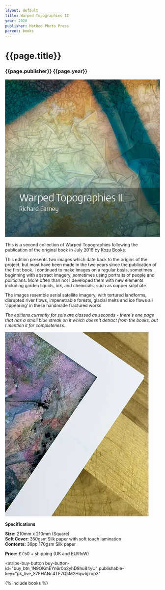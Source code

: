 ```yaml
---
layout: default
title: Warped Topographies II
year: 2020
publisher: Method Photo Press
parent: books
---
```


# {{page.title}}

### {{page.publisher}} {{page.year}}

![{{page.title}}](warped-topographies-ii-01.webp "{{page.title}}")

This is a second collection of Warped Topographies following the publication of the original book in July 2018 by [Kozu Books](https://www.kozubooks.com/books-new/richard-earney-warped-topographies).

This edition presents two images which date back to the origins of the project, but most have been made in the  two years since the publication of the first book. I continued to make images on a regular basis, sometimes beginning with abstract imagery, sometimes using portraits of people and politicians. More often than not I developed them with new elements including garden liquids, ink, and chemicals, such as copper sulphate.

The images resemble aerial satellite imagery, with tortured landforms, disrupted river flows, impenetrable forests, glacial melts and ice flows all ‘appearing’ in these handmade  fractured works.

*The editions currently for sale are classed as seconds - there's one page that has a small blue streak on it which doesn't detract from the books, but I mention it for completeness.*

![Colour Streak](wt3-colours.webp "Colour Streak")

**Specifications**

**Size:** 210mm x 210mm (Square)<br />
**Soft Cover:** 350gsm Silk paper with soft touch lamination<br />
**Contents:** 36pp 170gsm Silk paper

**Price:** £7.50 + shipping (UK and EU/RoW)

<script async
  src="https://js.stripe.com/v3/buy-button.js">
</script>

<stripe-buy-button
  buy-button-id="buy_btn_1N9OKmEYn6r0o2yhD9hu84yU"
  publishable-key="pk_live_S7EHANc4TF7Q5M2Hqwbjzup3"
>
</stripe-buy-button>


{% include books %}